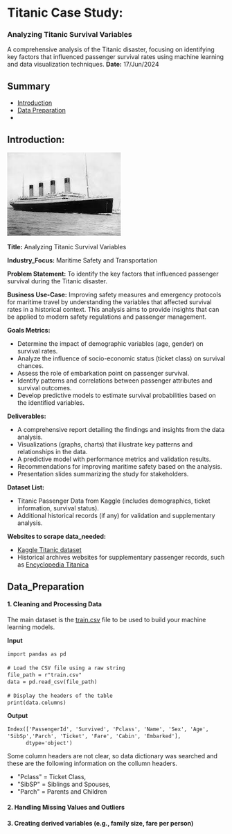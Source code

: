 # Titanic Case Study:
### Analyzing Titanic Survival Variables

A comprehensive analysis of the Titanic disaster, focusing on identifying key factors that influenced passenger survival rates using machine learning and data visualization techniques.
**Date:** 17/Jun/2024

## Summary
- [Introduction](#introduction)
- [Data Preparation](#data_preparation)
-

## Introduction:
![Titanic Photo](Support/Titanic.jpeg)

  **Title:** Analyzing Titanic Survival Variables
  
  **Industry_Focus:** Maritime Safety and Transportation
  
  **Problem Statement:** To identify the key factors that influenced passenger survival during the Titanic disaster.
  
  **Business Use-Case:** Improving safety measures and emergency protocols for maritime travel by understanding the variables that affected survival rates in a historical context. This analysis aims to provide insights that can be applied to modern safety regulations and passenger management.

**Goals Metrics:**
- Determine the impact of demographic variables (age, gender) on survival rates.
- Analyze the influence of socio-economic status (ticket class) on survival chances.
- Assess the role of embarkation point on passenger survival.
- Identify patterns and correlations between passenger attributes and survival outcomes.
- Develop predictive models to estimate survival probabilities based on the identified variables.


**Deliverables:**
- A comprehensive report detailing the findings and insights from the data analysis.
- Visualizations (graphs, charts) that illustrate key patterns and relationships in the data.  
- A predictive model with performance metrics and validation results.
- Recommendations for improving maritime safety based on the analysis.
- Presentation slides summarizing the study for stakeholders.


**Dataset List:**
- Titanic Passenger Data from Kaggle (includes demographics, ticket information, survival status).
- Additional historical records (if any) for validation and supplementary analysis.


**Websites to scrape data_needed:**
- [Kaggle Titanic dataset](https://www.kaggle.com/competitions/titanic/data)
- Historical archives websites for supplementary passenger records, such as [Encyclopedia Titanica](https://www.encyclopedia-titanica.org/)

## Data_Preparation
#### 1. Cleaning and Processing Data

The main dataset is the [train.csv](Support/train.csv) file to be used to build your machine learning models.

**Input**
```python_test_csv_headers
import pandas as pd

# Load the CSV file using a raw string
file_path = r"train.csv"
data = pd.read_csv(file_path)

# Display the headers of the table
print(data.columns)
```
**Output**
```
Index(['PassengerId', 'Survived', 'Pclass', 'Name', 'Sex', 'Age', 'SibSp','Parch', 'Ticket', 'Fare', 'Cabin', 'Embarked'],
      dtype='object')
```
Some column headers are not clear, so data dictionary was searched and these are the following information on the collumn headers.
- "Pclass" = Ticket Class,
- "SibSP" = Siblings and Spouses,
- "Parch" = Parents and Children


#### 2. Handling Missing Values and Outliers


#### 3. Creating derived variables (e.g., family size, fare per person)

